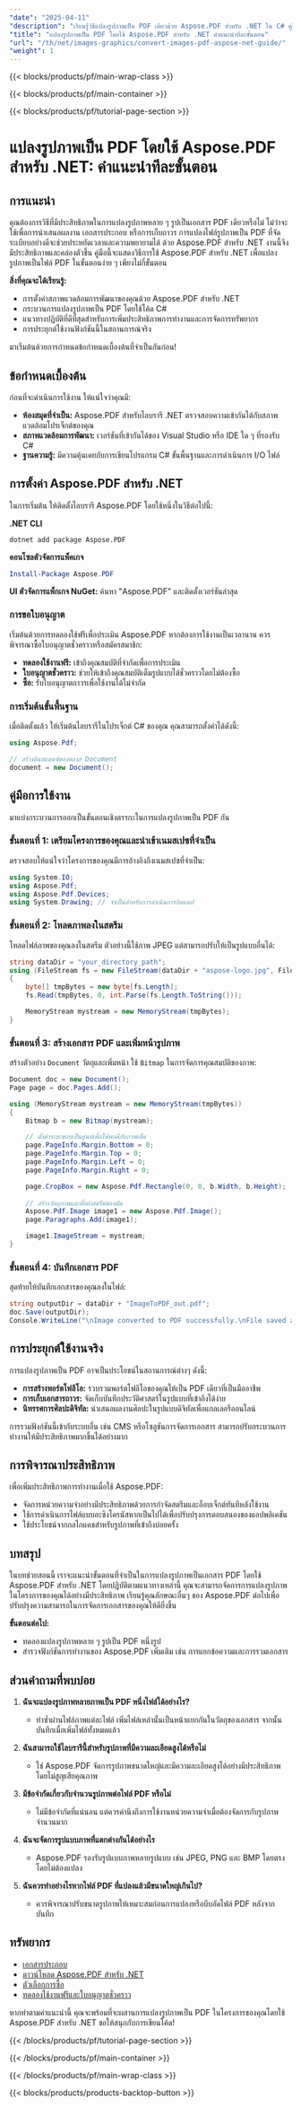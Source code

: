 ```yaml
---
"date": "2025-04-11"
"description": "เรียนรู้วิธีแปลงรูปภาพเป็น PDF เดียวด้วย Aspose.PDF สำหรับ .NET ใน C# คู่มือนี้ให้คำแนะนำทีละขั้นตอน เคล็ดลับ และแนวทางปฏิบัติที่ดีที่สุด"
"title": "แปลงรูปภาพเป็น PDF โดยใช้ Aspose.PDF สำหรับ .NET คำแนะนำทีละขั้นตอน"
"url": "/th/net/images-graphics/convert-images-pdf-aspose-net-guide/"
"weight": 1
---
```


{{< blocks/products/pf/main-wrap-class >}}

{{< blocks/products/pf/main-container >}}

{{< blocks/products/pf/tutorial-page-section >}}


# แปลงรูปภาพเป็น PDF โดยใช้ Aspose.PDF สำหรับ .NET: คำแนะนำทีละขั้นตอน

## การแนะนำ

คุณต้องการวิธีที่มีประสิทธิภาพในการแปลงรูปภาพหลาย ๆ รูปเป็นเอกสาร PDF เดียวหรือไม่ ไม่ว่าจะใช้เพื่อการนำเสนอผลงาน เอกสารประกอบ หรือการเก็บถาวร การแปลงไฟล์รูปภาพเป็น PDF ที่จัดระเบียบอย่างดีจะช่วยประหยัดเวลาและความพยายามได้ ด้วย Aspose.PDF สำหรับ .NET งานนี้จึงมีประสิทธิภาพและคล่องตัวขึ้น คู่มือนี้จะแสดงวิธีการใช้ Aspose.PDF สำหรับ .NET เพื่อแปลงรูปภาพเป็นไฟล์ PDF ในขั้นตอนง่าย ๆ เพียงไม่กี่ขั้นตอน

**สิ่งที่คุณจะได้เรียนรู้:**
- การตั้งค่าสภาพแวดล้อมการพัฒนาของคุณด้วย Aspose.PDF สำหรับ .NET
- กระบวนการแปลงรูปภาพเป็น PDF โดยใช้โค้ด C#
- แนวทางปฏิบัติที่ดีที่สุดสำหรับการเพิ่มประสิทธิภาพการทำงานและการจัดการทรัพยากร
- การประยุกต์ใช้งานฟังก์ชันนี้ในสถานการณ์จริง

มาเริ่มต้นด้วยการกำหนดข้อกำหนดเบื้องต้นที่จำเป็นกันก่อน!

## ข้อกำหนดเบื้องต้น
ก่อนที่จะดำเนินการใช้งาน ให้แน่ใจว่าคุณมี:

- **ห้องสมุดที่จำเป็น:** Aspose.PDF สำหรับไลบรารี .NET ตรวจสอบความเข้ากันได้กับสภาพแวดล้อมโปรเจ็กต์ของคุณ
- **สภาพแวดล้อมการพัฒนา:** เวอร์ชันที่เข้ากันได้ของ Visual Studio หรือ IDE ใด ๆ ที่รองรับ C#
- **ฐานความรู้:** มีความคุ้นเคยกับการเขียนโปรแกรม C# ขั้นพื้นฐานและการดำเนินการ I/O ไฟล์

## การตั้งค่า Aspose.PDF สำหรับ .NET
ในการเริ่มต้น ให้ติดตั้งไลบรารี Aspose.PDF โดยใช้หนึ่งในวิธีต่อไปนี้:

**.NET CLI**
```bash
dotnet add package Aspose.PDF
```

**คอนโซลตัวจัดการแพ็คเกจ**
```powershell
Install-Package Aspose.PDF
```

**UI ตัวจัดการแพ็กเกจ NuGet:**
ค้นหา "Aspose.PDF" และติดตั้งเวอร์ชันล่าสุด

### การขอใบอนุญาต
เริ่มต้นด้วยการทดลองใช้ฟรีเพื่อประเมิน Aspose.PDF หากต้องการใช้งานเป็นเวลานาน ควรพิจารณาซื้อใบอนุญาตชั่วคราวหรือสมัครสมาชิก:
- **ทดลองใช้งานฟรี:** เข้าถึงคุณสมบัติที่จำกัดเพื่อการประเมิน
- **ใบอนุญาตชั่วคราว:** ช่วยให้เข้าถึงคุณสมบัติเต็มรูปแบบได้ชั่วคราวโดยไม่ต้องซื้อ
- **ซื้อ:** รับใบอนุญาตถาวรเพื่อใช้งานได้ไม่จำกัด

### การเริ่มต้นขั้นพื้นฐาน
เมื่อติดตั้งแล้ว ให้เริ่มต้นไลบรารีในโปรเจ็กต์ C# ของคุณ คุณสามารถตั้งค่าได้ดังนี้:

```csharp
using Aspose.Pdf;

// สร้างอินสแตนซ์ของคลาส Document
document = new Document();
```

## คู่มือการใช้งาน
มาแบ่งกระบวนการออกเป็นขั้นตอนเชิงตรรกะในการแปลงรูปภาพเป็น PDF กัน

### ขั้นตอนที่ 1: เตรียมโครงการของคุณและนำเข้าเนมสเปซที่จำเป็น
ตรวจสอบให้แน่ใจว่าโครงการของคุณมีการอ้างอิงถึงเนมสเปซที่จำเป็น:

```csharp
using System.IO;
using Aspose.Pdf;
using Aspose.Pdf.Devices;
using System.Drawing; // จำเป็นสำหรับการดำเนินการบิตแมป
```

### ขั้นตอนที่ 2: โหลดภาพลงในสตรีม
โหลดไฟล์ภาพของคุณลงในสตรีม ตัวอย่างนี้ใช้ภาพ JPEG แต่สามารถปรับให้เป็นรูปแบบอื่นได้:

```csharp
string dataDir = "your_directory_path";
using (FileStream fs = new FileStream(dataDir + "aspose-logo.jpg", FileMode.Open, FileAccess.Read))
{
    byte[] tmpBytes = new byte[fs.Length];
    fs.Read(tmpBytes, 0, int.Parse(fs.Length.ToString()));

    MemoryStream mystream = new MemoryStream(tmpBytes);
}
```

### ขั้นตอนที่ 3: สร้างเอกสาร PDF และเพิ่มหน้ารูปภาพ
สร้างตัวอย่าง `Document` วัตถุและเพิ่มหน้า ใช้ `Bitmap` ในการจัดการคุณสมบัติของภาพ:

```csharp
Document doc = new Document();
Page page = doc.Pages.Add();

using (MemoryStream mystream = new MemoryStream(tmpBytes))
{
    Bitmap b = new Bitmap(mystream);

    // ตั้งค่าระยะขอบเป็นศูนย์เพื่อให้พอดีกับภาพเต็ม
    page.PageInfo.Margin.Bottom = 0;
    page.PageInfo.Margin.Top = 0;
    page.PageInfo.Margin.Left = 0;
    page.PageInfo.Margin.Right = 0;

    page.CropBox = new Aspose.Pdf.Rectangle(0, 0, b.Width, b.Height);
    
    // สร้างวัตถุภาพและตั้งค่าสตรีมของมัน
    Aspose.Pdf.Image image1 = new Aspose.Pdf.Image();
    page.Paragraphs.Add(image1);

    image1.ImageStream = mystream;
}
```

### ขั้นตอนที่ 4: บันทึกเอกสาร PDF
สุดท้ายให้บันทึกเอกสารของคุณลงในไฟล์:

```csharp
string outputDir = dataDir + "ImageToPDF_out.pdf";
doc.Save(outputDir);
Console.WriteLine("\nImage converted to PDF successfully.\nFile saved at " + outputDir);
```

## การประยุกต์ใช้งานจริง
การแปลงรูปภาพเป็น PDF อาจเป็นประโยชน์ในสถานการณ์ต่างๆ ดังนี้:
- **การสร้างพอร์ตโฟลิโอ:** รวบรวมพอร์ตโฟลิโอของคุณให้เป็น PDF เดียวที่เป็นมืออาชีพ
- **การเก็บเอกสารถาวร:** จัดเก็บบันทึกประวัติศาสตร์ในรูปแบบที่เข้าถึงได้ง่าย
- **นิทรรศการศิลปะดิจิทัล:** นำเสนอผลงานศิลปะในรูปแบบดิจิทัลเพื่อแกลเลอรีออนไลน์

การรวมฟังก์ชันนี้เข้ากับระบบอื่น เช่น CMS หรือโซลูชันการจัดการเอกสาร สามารถปรับกระบวนการทำงานให้มีประสิทธิภาพมากขึ้นได้อย่างมาก

## การพิจารณาประสิทธิภาพ
เพื่อเพิ่มประสิทธิภาพการทำงานเมื่อใช้ Aspose.PDF:
- จัดการหน่วยความจำอย่างมีประสิทธิภาพด้วยการกำจัดสตรีมและอ็อบเจ็กต์ทันทีหลังใช้งาน
- ใช้การดำเนินการไฟล์แบบอะซิงโครนัสหากเป็นไปได้เพื่อปรับปรุงการตอบสนองของแอปพลิเคชัน
- ใช้ประโยชน์จากกลไกแคชสำหรับรูปภาพที่เข้าถึงบ่อยครั้ง

## บทสรุป
ในบทช่วยสอนนี้ เราจะแนะนำขั้นตอนที่จำเป็นในการแปลงรูปภาพเป็นเอกสาร PDF โดยใช้ Aspose.PDF สำหรับ .NET โดยปฏิบัติตามแนวทางเหล่านี้ คุณจะสามารถจัดการการแปลงรูปภาพในโครงการของคุณได้อย่างมีประสิทธิภาพ เรียนรู้คุณลักษณะอื่นๆ ของ Aspose.PDF ต่อไปเพื่อปรับปรุงความสามารถในการจัดการเอกสารของคุณให้ดียิ่งขึ้น

**ขั้นตอนต่อไป:**
- ทดลองแปลงรูปภาพหลาย ๆ รูปเป็น PDF หนึ่งรูป
- สำรวจฟังก์ชันการทำงานของ Aspose.PDF เพิ่มเติม เช่น การแยกข้อความและการรวมเอกสาร

## ส่วนคำถามที่พบบ่อย
1. **ฉันจะแปลงรูปภาพหลายภาพเป็น PDF หนึ่งไฟล์ได้อย่างไร?**
   - ทำซ้ำผ่านไฟล์ภาพแต่ละไฟล์ เพิ่มไฟล์เหล่านั้นเป็นหน้าแยกกันในวัตถุของเอกสาร จากนั้นบันทึกเมื่อเพิ่มไฟล์ทั้งหมดแล้ว

2. **ฉันสามารถใช้ไลบรารีนี้สำหรับรูปภาพที่มีความละเอียดสูงได้หรือไม่**
   - ใช่ Aspose.PDF จัดการรูปภาพขนาดใหญ่และมีความละเอียดสูงได้อย่างมีประสิทธิภาพโดยไม่สูญเสียคุณภาพ

3. **มีข้อจำกัดเกี่ยวกับจำนวนรูปภาพต่อไฟล์ PDF หรือไม่**
   - ไม่มีข้อจำกัดที่แน่นอน แต่ควรคำนึงถึงการใช้งานหน่วยความจำเมื่อต้องจัดการกับรูปภาพจำนวนมาก

4. **ฉันจะจัดการรูปแบบภาพที่แตกต่างกันได้อย่างไร**
   - Aspose.PDF รองรับรูปแบบภาพหลายรูปแบบ เช่น JPEG, PNG และ BMP โดยตรงโดยไม่ต้องแปลง

5. **ฉันควรทำอย่างไรหากไฟล์ PDF ที่แปลงแล้วมีขนาดใหญ่เกินไป?**
   - ควรพิจารณาปรับขนาดรูปภาพให้เหมาะสมก่อนการแปลงหรือบีบอัดไฟล์ PDF หลังจากบันทึก

## ทรัพยากร
- [เอกสารประกอบ](https://reference.aspose.com/pdf/net/)
- [ดาวน์โหลด Aspose.PDF สำหรับ .NET](https://releases.aspose.com/pdf/net/)
- [ตัวเลือกการซื้อ](https://purchase.aspose.com/buy)
- [ทดลองใช้งานฟรีและใบอนุญาตชั่วคราว](https://releases.aspose.com/pdf/net/)

หากทำตามคำแนะนำนี้ คุณจะพร้อมที่จะผสานการแปลงรูปภาพเป็น PDF ในโครงการของคุณโดยใช้ Aspose.PDF สำหรับ .NET ขอให้สนุกกับการเขียนโค้ด!


{{< /blocks/products/pf/tutorial-page-section >}}

{{< /blocks/products/pf/main-container >}}

{{< /blocks/products/pf/main-wrap-class >}}

{{< blocks/products/products-backtop-button >}}